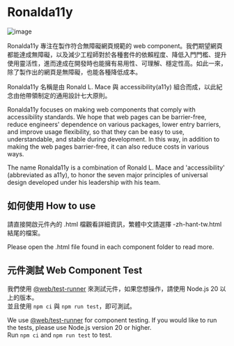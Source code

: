# Ronalda11y
![image](https://badgen.net/badge/license/MIT/orange)

Ronalda11y 專注在製作符合無障礙網頁規範的 web component。我們期望網頁都能達成無障礙，以及減少工程師對於各種套件的依賴程度、降低入門門檻、提升使用靈活性，進而達成在開發時也能擁有易用性、可理解、穩定性高。如此一來，除了製作出的網頁是無障礙，也能各種降低成本。  

Ronalda11y 名稱是由 Ronald L. Mace 與 accessibility(a11y) 組合而成，以此紀念由他帶領制定的通用設計七大原則。  

Ronalda11y focuses on making web components that comply with accessibility standards. We hope that web pages can be barrier-free, reduce engineers' dependence on various packages, lower entry barriers, and improve usage flexibility, so that they can be easy to use, understandable, and stable during development. In this way, in addition to making the web pages barrier-free, it can also reduce costs in various ways.  

The name Ronalda11y is a combination of Ronald L. Mace and 'accessibility' (abbreviated as a11y), to honor the seven major principles of universal design developed under his leadership with his team.  


## 如何使用 How to use
請直接開啟元件內的 .html 檔觀看詳細資訊，繁體中文請選擇 -zh-hant-tw.html 結尾的檔案。  

Please open the .html file found in each component folder to read more.  

## 元件測試 Web Component Test
我們使用 [@web/test-runner](https://modern-web.dev/docs/test-runner/overview/) 來測試元件，如果您想操作，請使用 Node.js 20 以上的版本。  
並且使用 `npm ci` 與 `npm run test`，即可測試。  

We use [@web/test-runner](https://modern-web.dev/docs/test-runner/overview/) for component testing. If you would like to run the tests, please use Node.js version 20 or higher.  
Run `npm ci` and `npm run test` to test.  
